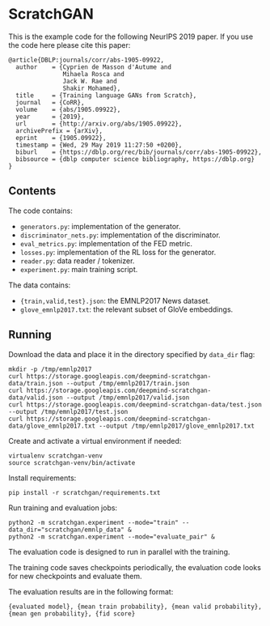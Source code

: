 # ScratchGAN

This is the example code for the following NeurIPS 2019 paper. If you use the
code here please cite this paper:

    @article{DBLP:journals/corr/abs-1905-09922,
      author    = {Cyprien de Masson d'Autume and
                   Mihaela Rosca and
                   Jack W. Rae and
                   Shakir Mohamed},
      title     = {Training language GANs from Scratch},
      journal   = {CoRR},
      volume    = {abs/1905.09922},
      year      = {2019},
      url       = {http://arxiv.org/abs/1905.09922},
      archivePrefix = {arXiv},
      eprint    = {1905.09922},
      timestamp = {Wed, 29 May 2019 11:27:50 +0200},
      biburl    = {https://dblp.org/rec/bib/journals/corr/abs-1905-09922},
      bibsource = {dblp computer science bibliography, https://dblp.org}
    }


## Contents

The code contains:

  * `generators.py`: implementation of the generator.
  * `discriminator_nets.py`: implementation of the discriminator.
  * `eval_metrics.py`: implementation of the FED metric.
  * `losses.py`: implementation of the RL loss for the generator.
  * `reader.py`: data reader / tokenizer.
  * `experiment.py`: main training script.

The data contains:

  * `{train,valid,test}.json`: the EMNLP2017 News dataset.
  * `glove_emnlp2017.txt`: the relevant subset of GloVe embeddings.

## Running

Download the data and place it in the directory specified by `data_dir` flag:

    mkdir -p /tmp/emnlp2017
    curl https://storage.googleapis.com/deepmind-scratchgan-data/train.json --output /tmp/emnlp2017/train.json
    curl https://storage.googleapis.com/deepmind-scratchgan-data/valid.json --output /tmp/emnlp2017/valid.json
    curl https://storage.googleapis.com/deepmind-scratchgan-data/test.json --output /tmp/emnlp2017/test.json
    curl https://storage.googleapis.com/deepmind-scratchgan-data/glove_emnlp2017.txt --output /tmp/emnlp2017/glove_emnlp2017.txt

Create and activate a virtual environment if needed:

    virtualenv scratchgan-venv
    source scratchgan-venv/bin/activate

Install requirements:

    pip install -r scratchgan/requirements.txt

Run training and evaluation jobs:

    python2 -m scratchgan.experiment --mode="train" --data_dir="scratchgan/emnlp_data" &
    python2 -m scratchgan.experiment --mode="evaluate_pair" &

The evaluation code is designed to run in parallel with the training.

The training code saves checkpoints periodically, the evaluation code
looks for new checkpoints and evaluate them.

The evaluation results are in the following format:

`{evaluated model}, {mean train probability}, {mean valid probability}, {mean gen probability}, {fid score}`
